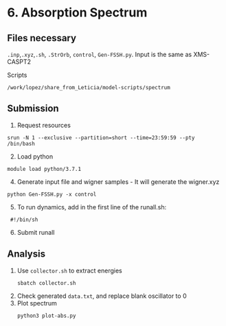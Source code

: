 # 6. Absorption Spectrum
## Files necessary
```.inp```,```.xyz```,```.sh```, ```.StrOrb```, ```control```, ```Gen-FSSH.py```. Input is the same as XMS-CASPT2

Scripts
```
/work/lopez/share_from_Leticia/model-scripts/spectrum
```

## Submission

1. Request resources
```
srun -N 1 --exclusive --partition=short --time=23:59:59 --pty /bin/bash
```
2. Load python
```
module load python/3.7.1
```

4. Generate input file and wigner samples - It will generate the wigner.xyz
```
python Gen-FSSH.py -x control
```
5. To run dynamics, add in the first line of the runall.sh:  
```
 #!/bin/sh
```
6. Submit runall

## Analysis
1. Use ```collector.sh``` to extract energies
   ```
   sbatch collector.sh
   ```
2. Check generated ```data.txt```, and replace blank oscillator to 0
3. Plot spectrum
   ```
   python3 plot-abs.py
   ````
